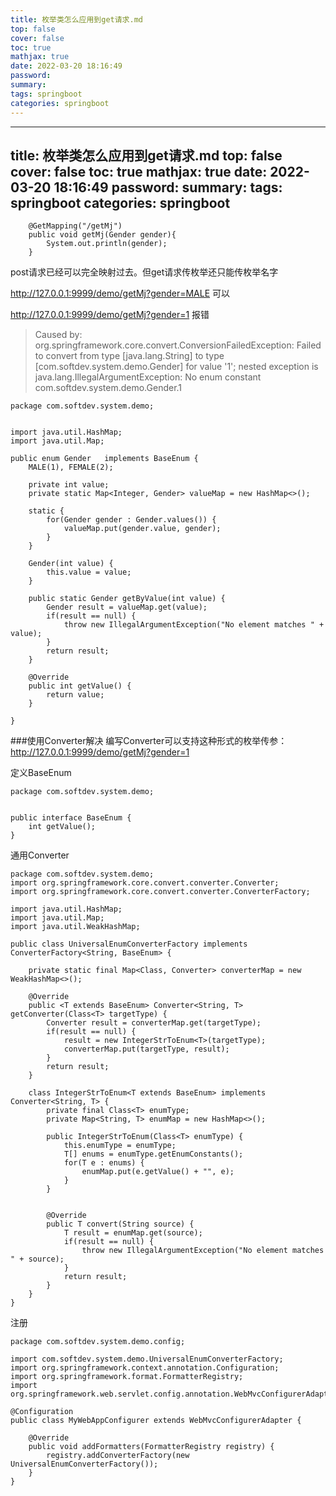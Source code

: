 ```yaml
---
title: 枚举类怎么应用到get请求.md
top: false
cover: false
toc: true
mathjax: true
date: 2022-03-20 18:16:49
password:
summary:
tags: springboot
categories: springboot
---
```

---
title: 枚举类怎么应用到get请求.md
top: false
cover: false
toc: true
mathjax: true
date: 2022-03-20 18:16:49
password:
summary:
tags: springboot
categories: springboot
---
~~~
	@GetMapping("/getMj")
	public void getMj(Gender gender){
		System.out.println(gender);
	}
~~~

post请求已经可以完全映射过去。但get请求传枚举还只能传枚举名字

http://127.0.0.1:9999/demo/getMj?gender=MALE 可以

http://127.0.0.1:9999/demo/getMj?gender=1 报错
>Caused by: org.springframework.core.convert.ConversionFailedException: Failed to convert from type [java.lang.String] to type [com.softdev.system.demo.Gender] for value '1'; nested exception is java.lang.IllegalArgumentException: No enum constant com.softdev.system.demo.Gender.1




~~~
package com.softdev.system.demo;


import java.util.HashMap;
import java.util.Map;

public enum Gender   implements BaseEnum {
    MALE(1), FEMALE(2);

    private int value;
    private static Map<Integer, Gender> valueMap = new HashMap<>();

    static {
        for(Gender gender : Gender.values()) {
            valueMap.put(gender.value, gender);
        }
    }

    Gender(int value) {
        this.value = value;
    }

    public static Gender getByValue(int value) {
        Gender result = valueMap.get(value);
        if(result == null) {
            throw new IllegalArgumentException("No element matches " + value);
        }
        return result;
    }

    @Override
    public int getValue() {
        return value;
    }

}
~~~


###使用Converter解决
编写Converter可以支持这种形式的枚举传参：
http://127.0.0.1:9999/demo/getMj?gender=1

定义BaseEnum 
~~~
package com.softdev.system.demo;


public interface BaseEnum {
    int getValue();
}
~~~


通用Converter
~~~
package com.softdev.system.demo;
import org.springframework.core.convert.converter.Converter;
import org.springframework.core.convert.converter.ConverterFactory;

import java.util.HashMap;
import java.util.Map;
import java.util.WeakHashMap;

public class UniversalEnumConverterFactory implements ConverterFactory<String, BaseEnum> {

    private static final Map<Class, Converter> converterMap = new WeakHashMap<>();

    @Override
    public <T extends BaseEnum> Converter<String, T> getConverter(Class<T> targetType) {
        Converter result = converterMap.get(targetType);
        if(result == null) {
            result = new IntegerStrToEnum<T>(targetType);
            converterMap.put(targetType, result);
        }
        return result;
    }

    class IntegerStrToEnum<T extends BaseEnum> implements Converter<String, T> {
        private final Class<T> enumType;
        private Map<String, T> enumMap = new HashMap<>();

        public IntegerStrToEnum(Class<T> enumType) {
            this.enumType = enumType;
            T[] enums = enumType.getEnumConstants();
            for(T e : enums) {
                enumMap.put(e.getValue() + "", e);
            }
        }


        @Override
        public T convert(String source) {
            T result = enumMap.get(source);
            if(result == null) {
                throw new IllegalArgumentException("No element matches " + source);
            }
            return result;
        }
    }
}

~~~

注册
~~~
package com.softdev.system.demo.config;

import com.softdev.system.demo.UniversalEnumConverterFactory;
import org.springframework.context.annotation.Configuration;
import org.springframework.format.FormatterRegistry;
import org.springframework.web.servlet.config.annotation.WebMvcConfigurerAdapter;

@Configuration
public class MyWebAppConfigurer extends WebMvcConfigurerAdapter {

    @Override
    public void addFormatters(FormatterRegistry registry) {
        registry.addConverterFactory(new UniversalEnumConverterFactory());
    }
}
~~~

